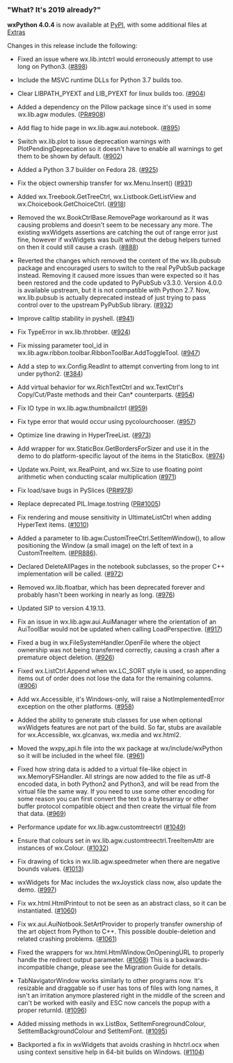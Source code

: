 <!--
.. title: wxPython 4.0.4 Released
.. slug: 2019-01-05-wxpython-404-release
.. date: 2019-01-03 21:26:52 UTC
.. tags: Development, Release, Phoenix
.. category: News
.. link: 
.. description: 
.. type: text
-->

### "What? It's 2019 already?"

**wxPython 4.0.4** is now available at 
[PyPI](https://pypi.org/project/wxPython/4.0.4), with some additional files at
[Extras](https://extras.wxPython.org/wxPython4/extras/)


Changes in this release include the following:

* Fixed an issue where wx.lib.intctrl would erroneously attempt to use long
  on Python3. ([#898](https://github.com/wxWidgets/Phoenix/issues/898))

* Include the MSVC runtime DLLs for Python 3.7 builds too.

* Clear LIBPATH_PYEXT and LIB_PYEXT for linux builds too. ([#904](https://github.com/wxWidgets/Phoenix/issues/904))

* Added a dependency on the Pillow package since it's used in some wx.lib.agw
  modules. ([PR#908](https://github.com/wxWidgets/Phoenix/pull/908))

* Add flag to hide page in wx.lib.agw.aui.notebook. ([#895](https://github.com/wxWidgets/Phoenix/issues/895))

* Switch wx.lib.plot to issue deprecation warnings with PlotPendingDeprecation
  so it doesn't have to enable all warnings to get them to be shown by default.
  ([#902](https://github.com/wxWidgets/Phoenix/issues/902))

* Added a Python 3.7 builder on Fedora 28. ([#925](https://github.com/wxWidgets/Phoenix/issues/925))

* Fix the object ownership transfer for wx.Menu.Insert() ([#931](https://github.com/wxWidgets/Phoenix/issues/931))

* Added wx.Treebook.GetTreeCtrl, wx.Listbook.GetListView and
  wx.Choicebook.GetChoiceCtrl. ([#918](https://github.com/wxWidgets/Phoenix/issues/918))

* Removed the wx.BookCtrlBase.RemovePage workaround as it was causing problems
  and doesn't seem to be necessary any more. The existing wxWidgets assertions
  are catching the out of range error just fine, however if wxWidgets was built
  without the debug helpers turned on then it could still cause a crash. ([#888](https://github.com/wxWidgets/Phoenix/issues/888))

* Reverted the changes which removed the content of the wx.lib.pubsub package
  and encouraged users to switch to the real PyPubSub package instead. Removing
  it caused more issues than were expected so it has been restored and the code
  updated to PyPubSub v3.3.0. Version 4.0.0 is available upstream, but it is not
  compatible with Python 2.7. Now, wx.lib.pubsub is actually deprecated instead
  of just trying to pass control over to the upstream PyPubSub library. ([#932](https://github.com/wxWidgets/Phoenix/issues/932))

* Improve calltip stability in pyshell. ([#941](https://github.com/wxWidgets/Phoenix/issues/941))

* Fix TypeError in wx.lib.throbber. ([#924](https://github.com/wxWidgets/Phoenix/issues/924))

* Fix missing parameter tool_id in
  wx.lib.agw.ribbon.toolbar.RibbonToolBar.AddToggleTool. ([#947](https://github.com/wxWidgets/Phoenix/issues/947))

* Add a step to wx.Config.ReadInt to attempt converting from long to int
  under python2. ([#384](https://github.com/wxWidgets/Phoenix/issues/384))

* Add virtual behavior for wx.RichTextCtrl and wx.TextCtrl's Copy/Cut/Paste methods
  and their Can* counterparts. ([#954](https://github.com/wxWidgets/Phoenix/issues/954))

* Fix IO type in wx.lib.agw.thumbnailctrl  ([#959](https://github.com/wxWidgets/Phoenix/issues/959))

* Fix type error that would occur using pycolourchooser. ([#957](https://github.com/wxWidgets/Phoenix/issues/957))

* Optimize line drawing in HyperTreeList. ([#973](https://github.com/wxWidgets/Phoenix/issues/973))

* Add wrapper for wx.StaticBox.GetBordersForSizer and use it in the demo to do
  platform-specific layout of the items in the StaticBox. ([#974](https://github.com/wxWidgets/Phoenix/issues/974))

* Update wx.Point, wx.RealPoint, and wx.Size to use floating
  point arithmetic when conducting scalar multiplication ([#971](https://github.com/wxWidgets/Phoenix/issues/971))

* Fix load/save bugs in PySlices ([PR#978](https://github.com/wxWidgets/Phoenix/pull/978))

* Replace deprecated PIL.Image.tostring ([PR#1005](https://github.com/wxWidgets/Phoenix/pull/1005))

* Fix rendering and mouse sensitivity in UltimateListCtrl when adding HyperText
  items. ([#1010](https://github.com/wxWidgets/Phoenix/issues/1010))

* Added a parameter to lib.agw.CustomTreeCtrl.SetItemWindow(), to allow
  positioning the Window (a small image) on the left of text in a
  CustomTreeItem. ([#PR886](https://github.com/wxWidgets/Phoenix/pull/886)).

* Declared DeleteAllPages in the notebook subclasses, so the proper C++
  implementation will be called. ([#972](https://github.com/wxWidgets/Phoenix/issues/972))

* Removed wx.lib.floatbar, which has been deprecated forever and probably
  hasn't been working in nearly as long. ([#976](https://github.com/wxWidgets/Phoenix/issues/976))

* Updated SIP to version 4.19.13.

* Fix an issue in wx.lib.agw.aui.AuiManager where the orientation of
  an AuiToolBar would not be updated when calling LoadPerspective. ([#917](https://github.com/wxWidgets/Phoenix/issues/917))

* Fixed a bug in wx.FileSystemHandler.OpenFile where the object ownership was
  not being transferred correctly, causing a crash after a premature object
  deletion. ([#926](https://github.com/wxWidgets/Phoenix/issues/926))

* Fixed wx.ListCtrl.Append when wx.LC_SORT style is used, so appending items out
  of order does not lose the data for the remaining columns. ([#906](https://github.com/wxWidgets/Phoenix/issues/906))

* Add wx.Accessible, it's Windows-only, will raise a NotImplementedError
  exception on the other platforms. ([#958](https://github.com/wxWidgets/Phoenix/issues/958))

* Added the ability to generate stub classes for use when optional wxWidgets
  features are not part of the build. So far, stubs are available for
  wx.Accessible, wx.glcanvas, wx.media and wx.html2.

* Moved the wxpy_api.h file into the wx package at wx/include/wxPython so it
  will be included in the wheel file. ([#961](https://github.com/wxWidgets/Phoenix/issues/961))

* Fixed how string data is added to a virtual file-like object in
  wx.MemoryFSHandler. All strings are now added to the file as utf-8 encoded data,
  in both Python2 and Python3, and will be read from the virtual file the same
  way. If you need to use some other encoding for some reason you can first
  convert the text to a bytesarray or other buffer protocol compatible object and
  then create the virtual file from that data. ([#969](https://github.com/wxWidgets/Phoenix/issues/969))

* Performance update for wx.lib.agw.customtreectrl ([#1049](https://github.com/wxWidgets/Phoenix/issues/1049))

* Ensure that colours set in wx.lib.agw.customtreectrl.TreeItemAttr are
  instances of wx.Colour. ([#1032](https://github.com/wxWidgets/Phoenix/issues/1032))

* Fix drawing of ticks in wx.lib.agw.speedmeter when there are negative bounds
  values. ([#1013](https://github.com/wxWidgets/Phoenix/issues/1013))

* wxWidgets for Mac includes the wxJoystick class now, also update the demo.
  ([#997](https://github.com/wxWidgets/Phoenix/issues/997))

* Fix wx.html.HtmlPrintout to not be seen as an abstract class, so it can be
  instantiated. ([#1060](https://github.com/wxWidgets/Phoenix/issues/1060))

* Fix wx.aui.AuiNotbook.SetArtProvider to properly transfer ownership of the art
  object from Python to C++. This possible double-deletion and related crashing
  problems. ([#1061](https://github.com/wxWidgets/Phoenix/issues/1061))

* Fixed the wrappers for wx.html.HtmlWindow.OnOpeningURL to properly handle the
  redirect output parameter. ([#1068](https://github.com/wxWidgets/Phoenix/issues/1068)) This is a backwards-incompatible change,
  please see the Migration Guide for details.

* TabNavigatorWindow works similarly to other programs now. It's resizable and
  draggable so if user has tons of files with long names, it isn't an irritation
  anymore plastered right in the middle of the screen and can't be worked with
  easily and ESC now cancels the popup with a proper returnId. ([#1096](https://github.com/wxWidgets/Phoenix/issues/1096))

* Added missing methods in wx.ListBox, SetItemForegroundColour,
  SetItemBackgroundColour and SetItemFont. ([#1095](https://github.com/wxWidgets/Phoenix/issues/1095))

* Backported a fix in wxWidgets that avoids crashing in hhctrl.ocx when using
  context sensitive help in 64-bit builds on Windows. ([#1104](https://github.com/wxWidgets/Phoenix/issues/1104))

